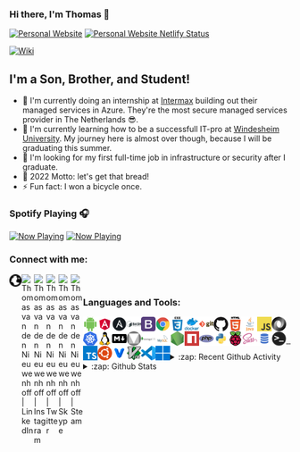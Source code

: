 ### Hi there, I'm Thomas 👋

[![Personal Website](https://img.shields.io/website?label=tvdn.me&style=for-the-badge&url=https%3A%2F%2Ftvdn.me)](https://tvdn.me)
[![Personal Website Netlify Status](https://api.netlify.com/api/v1/badges/6f24e10c-e713-44fc-b3e8-cd15750aec9f/deploy-status)](https://app.netlify.com/sites/tvdn/deploys)

[![Wiki](https://img.shields.io/website?label=wiki.tvdn.me&style=for-the-badge&url=https%3A%2F%2Fwiki.tvdn.me)](https://wiki.tvdn.me)

## I'm a Son, Brother, and Student!

- 🔭 I'm currently doing an internship at [Intermax][intermax] building out their managed services in Azure. They're the most secure managed services provider in The Netherlands 😎.
- 🌱 I'm currently learning how to be a successfull IT-pro at [Windesheim University][windesheim]. My journey here is almost over though, because I will be graduating this summer.
- 💼 I'm looking for my first full-time job in infrastructure or security after I graduate.
- 🥅 2022 Motto: let's get that bread!
- ⚡ Fun fact: I won a bicycle once.

### Spotify Playing 🎧
[<img src="https://now-playing-profile.thomasiam.vercel.app/now-playing-white" width="256" height="64" alt="Now Playing">](https://now-playing-profile.thomasiam.vercel.app/now-playing?open#gh-dark-mode-only)
[<img src="https://now-playing-profile.thomasiam.vercel.app/now-playing" width="256" height="64" alt="Now Playing">](https://now-playing-profile.thomasiam.vercel.app/now-playing?open#gh-light-mode-only)

### Connect with me:

[<img align="left" alt="TvdN.me" width="22px" src="https://raw.githubusercontent.com/iconic/open-iconic/master/svg/globe.svg" />][website]
[<img align="left" alt="Thomas van den Nieuwenhoff | LinkedIn" width="22px" src="https://cdn.jsdelivr.net/npm/simple-icons@v3/icons/linkedin.svg" />][linkedin]
[<img align="left" alt="Thomas van den Nieuwenhoff | Instagram" width="22px" src="https://cdn.jsdelivr.net/npm/simple-icons@v3/icons/instagram.svg" />][instagram]
[<img align="left" alt="Thomas van den Nieuwenhoff | Twitter" width="22px" src="https://cdn.jsdelivr.net/npm/simple-icons@v3/icons/twitter.svg" />][twitter]
[<img align="left" alt="Thomas van den Nieuwenhoff | Skype" width="22px" src="https://cdn.jsdelivr.net/npm/simple-icons@3.7.0/icons/skype.svg" />][skype]
[<img align="left" alt="Thomas van den Nieuwenhoff | Steam" width="22px" src="https://cdn.jsdelivr.net/npm/simple-icons@3.7.0/icons/steam.svg" />][steam]

<br />

### Languages and Tools:

[<img align="left" alt="Android" width="26px" src="https://raw.githubusercontent.com/github/explore/80688e429a7d4ef2fca1e82350fe8e3517d3494d/topics/android/android.png" />][android]
[<img align="left" alt="Angular" width="26px" src="https://raw.githubusercontent.com/github/explore/80688e429a7d4ef2fca1e82350fe8e3517d3494d/topics/angular/angular.png" />][angular]
[<img align="left" alt="Ansible" width="26px" src="https://raw.githubusercontent.com/github/explore/80688e429a7d4ef2fca1e82350fe8e3517d3494d/topics/ansible/ansible.png" />][ansible]
[<img align="left" alt="Bash" width="26px" src="https://raw.githubusercontent.com/github/explore/80688e429a7d4ef2fca1e82350fe8e3517d3494d/topics/bash/bash.png" />][bash]
[<img align="left" alt="Bootstrap" width="26px" src="https://raw.githubusercontent.com/github/explore/80688e429a7d4ef2fca1e82350fe8e3517d3494d/topics/bootstrap/bootstrap.png" />][bootstrap]
[<img align="left" alt="Chrome Extension" width="26px" src="https://raw.githubusercontent.com/github/explore/80688e429a7d4ef2fca1e82350fe8e3517d3494d/topics/chrome-extension/chrome-extension.png" />][chromeextension]
[<img align="left" alt="CSS3" width="26px" src="https://raw.githubusercontent.com/github/explore/80688e429a7d4ef2fca1e82350fe8e3517d3494d/topics/css/css.png" />][css3]
[<img align="left" alt="Docker" width="26px" src="https://raw.githubusercontent.com/github/explore/80688e429a7d4ef2fca1e82350fe8e3517d3494d/topics/docker/docker.png" />][docker]
[<img align="left" alt="Git" width="26px" src="https://raw.githubusercontent.com/github/explore/80688e429a7d4ef2fca1e82350fe8e3517d3494d/topics/git/git.png" />][git]
[<img align="left" alt="GitHub" width="26px" src="https://raw.githubusercontent.com/github/explore/78df643247d429f6cc873026c0622819ad797942/topics/github/github.png" />][github]
[<img align="left" alt="HTML5" width="26px" src="https://raw.githubusercontent.com/github/explore/80688e429a7d4ef2fca1e82350fe8e3517d3494d/topics/html/html.png" />][html5]
[<img align="left" alt="Java" width="26px" src="https://raw.githubusercontent.com/github/explore/80688e429a7d4ef2fca1e82350fe8e3517d3494d/topics/java/java.png" />][java]
[<img align="left" alt="JavaScript" width="26px" src="https://raw.githubusercontent.com/github/explore/80688e429a7d4ef2fca1e82350fe8e3517d3494d/topics/javascript/javascript.png" />][js]
[<img align="left" alt="JSON" width="26px" src="https://raw.githubusercontent.com/github/explore/80688e429a7d4ef2fca1e82350fe8e3517d3494d/topics/json/json.png" />][json]
[<img align="left" alt="Kubernetes" width="26px" src="https://raw.githubusercontent.com/github/explore/80688e429a7d4ef2fca1e82350fe8e3517d3494d/topics/kubernetes/kubernetes.png" />][kubernetes]
[<img align="left" alt="Linux" width="26px" src="https://raw.githubusercontent.com/github/explore/80688e429a7d4ef2fca1e82350fe8e3517d3494d/topics/linux/linux.png" />][linux]
[<img align="left" alt="Markdown" width="26px" src="https://raw.githubusercontent.com/github/explore/80688e429a7d4ef2fca1e82350fe8e3517d3494d/topics/markdown/markdown.png" />][md]
[<img align="left" alt="Material Design" width="26px" src="https://raw.githubusercontent.com/github/explore/80688e429a7d4ef2fca1e82350fe8e3517d3494d/topics/material-design/material-design.png" />][materialdesign]
[<img align="left" alt="MongoDB" width="26px" src="https://raw.githubusercontent.com/github/explore/80688e429a7d4ef2fca1e82350fe8e3517d3494d/topics/mongodb/mongodb.png" />][mongodb]
[<img align="left" alt="MySQL" width="26px" src="https://raw.githubusercontent.com/github/explore/80688e429a7d4ef2fca1e82350fe8e3517d3494d/topics/mysql/mysql.png" />][mysql]
[<img align="left" alt="Node.js" width="26px" src="https://raw.githubusercontent.com/github/explore/80688e429a7d4ef2fca1e82350fe8e3517d3494d/topics/nodejs/nodejs.png" />][node]
[<img align="left" alt="npm" width="26px" src="https://raw.githubusercontent.com/github/explore/80688e429a7d4ef2fca1e82350fe8e3517d3494d/topics/npm/npm.png" />][npm]
[<img align="left" alt="PHP" width="26px" src="https://raw.githubusercontent.com/github/explore/ccc16358ac4530c6a69b1b80c7223cd2744dea83/topics/php/php.png" />][php]
[<img align="left" alt="Python" width="26px" src="https://raw.githubusercontent.com/github/explore/80688e429a7d4ef2fca1e82350fe8e3517d3494d/topics/python/python.png" />][python]
[<img align="left" alt="Raspberry Pi" width="26px" src="https://raw.githubusercontent.com/github/explore/80688e429a7d4ef2fca1e82350fe8e3517d3494d/topics/raspberry-pi/raspberry-pi.png" />][rpi]
[<img align="left" alt="Sass" width="26px" src="https://raw.githubusercontent.com/github/explore/80688e429a7d4ef2fca1e82350fe8e3517d3494d/topics/sass/sass.png" />][sass]
[<img align="left" alt="SQL" width="26px" src="https://raw.githubusercontent.com/github/explore/80688e429a7d4ef2fca1e82350fe8e3517d3494d/topics/sql/sql.png" />][sql]
[<img align="left" alt="Terminal" width="26px" src="https://raw.githubusercontent.com/github/explore/80688e429a7d4ef2fca1e82350fe8e3517d3494d/topics/terminal/terminal.png" />][terminal]
[<img align="left" alt="TypeScript" width="26px" src="https://raw.githubusercontent.com/github/explore/80688e429a7d4ef2fca1e82350fe8e3517d3494d/topics/typescript/typescript.png" />][ts]
[<img align="left" alt="Ubuntu" width="26px" src="https://raw.githubusercontent.com/github/explore/80688e429a7d4ef2fca1e82350fe8e3517d3494d/topics/ubuntu/ubuntu.png" />][ubuntu]
[<img align="left" alt="Vagrant" width="26px" src="https://raw.githubusercontent.com/github/explore/80688e429a7d4ef2fca1e82350fe8e3517d3494d/topics/vagrant/vagrant.png" />][vagrant]
[<img align="left" alt="Vim" width="26px" src="https://raw.githubusercontent.com/github/explore/80688e429a7d4ef2fca1e82350fe8e3517d3494d/topics/vim/vim.png" />][vim]
[<img align="left" alt="Visual Studio Code" width="26px" src="https://raw.githubusercontent.com/github/explore/80688e429a7d4ef2fca1e82350fe8e3517d3494d/topics/visual-studio-code/visual-studio-code.png" />][vscode]
[<img align="left" alt="Windows" width="26px" src="https://raw.githubusercontent.com/github/explore/80688e429a7d4ef2fca1e82350fe8e3517d3494d/topics/windows/windows.png" />][windows]

<br />
<br />

---

<details>
  <summary>:zap: Recent Github Activity</summary>
  
  <!--RECENT_ACTIVITY:start-->
1. 🎉 Merged PR [#6](https://github.com/ThomasIAm/now-playing-profile/pull/6) in [ThomasIAm/now-playing-profile](https://github.com/ThomasIAm/now-playing-profile)
2. 🎉 Merged PR [#5](https://github.com/ThomasIAm/now-playing-profile/pull/5) in [ThomasIAm/now-playing-profile](https://github.com/ThomasIAm/now-playing-profile)
3. 🎉 Merged PR [#41](https://github.com/ThomasIAm/personal-site-hydejack/pull/41) in [ThomasIAm/personal-site-hydejack](https://github.com/ThomasIAm/personal-site-hydejack)
4. ✔️ Closed issue [#122](https://github.com/ThomasIAm/upptime/issues/122) in [ThomasIAm/upptime](https://github.com/ThomasIAm/upptime)
5. ❗️ Opened issue [#122](https://github.com/ThomasIAm/upptime/issues/122) in [ThomasIAm/upptime](https://github.com/ThomasIAm/upptime)
<!--RECENT_ACTIVITY:end-->
  
  <!--RECENT_ACTIVITY:last_update-->
Last Updated: Wednesday, February 16th, 2022, 7:19:13 PM
<!--RECENT_ACTIVITY:last_update_end-->

</details>

<details>
  <summary>:zap: Github Stats</summary>

  <img align="left" alt="ThomasIAm's Github Stats" src="https://github-readme-stats.vercel.app/api?username=ThomasIAm&show_icons=true&hide_border=true&count_private=true" />
  <img align="left" alt="ThomasIAm's Top Languages" src="https://github-readme-stats.vercel.app/api/top-langs?username=ThomasIAm&layout=compact" />

</details>


[intermax]: https://intermax.nl
[windesheim]: https://www.windesheim.nl/opleidingen/deeltijd/bachelor/hbo-ict
[website]: https://tvdn.me
[twitter]: https://twitter.com/thomasikdus
[linkedin]: https://www.linkedin.com/in/tvdn
[instagram]: https://www.instagram.com/thomasikdus/
[skype]: https://join.skype.com/invite/jcPGORJJ3Vq4
[steam]: https://steamcommunity.com/id/thomasiam/
[vscode]: https://code.visualstudio.com/
[html5]: https://www.w3.org/html/
[css3]: https://www.w3.org/Style/CSS/Overview.en.html
[sass]: http://sass-lang.com/
[js]: https://developer.mozilla.org/en-US/docs/Web/JavaScript
[node]: https://nodejs.org/en/
[sql]: https://github.com/topics/sql
[mysql]: https://www.mysql.com/
[mongodb]: https://www.mongodb.com/
[git]: https://git-scm.com/
[github]: https://github.com/
[android]: https://www.android.com/
[angular]: https://angular.io/
[ansible]: https://www.ansible.com/
[bash]: https://www.gnu.org/software/bash/
[bootstrap]: https://getbootstrap.com/
[docker]: https://www.docker.com/
[java]: https://www.oracle.com/technetwork/java/javase/overview/index.html
[json]: http://www.json.org/
[kubernetes]: https://kubernetes.io/
[linux]: https://github.com/topics/linux
[md]: https://daringfireball.net/projects/markdown/
[materialdesign]: https://material.io/
[npm]: https://www.npmjs.com/
[php]: https://secure.php.net/
[python]: https://www.python.org/
[rpi]:https://www.raspberrypi.org/ 
[ts]: https://www.typescriptlang.org/
[ubuntu]: https://www.ubuntu.com/
[vagrant]: https://www.vagrantup.com/
[vim]: http://www.vim.org/download.php
[windows]: https://www.microsoft.com/en-us/windows
[terminal]: https://github.com/topics/terminal
[chromeextension]: https://developer.chrome.com/docs/extensions/
